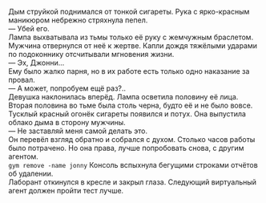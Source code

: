 Дым струйкой поднимался от тонкой сигареты. Рука с ярко-красным маникюром небрежно стряхнула пепел.  
— Убей его.  
Лампа выхватывала из тьмы только её руку с жемчужным браслетом. Мужчина отвернулся от неё к жертве. Капли дождя тяжёлыми ударами по подоконнику отсчитывали мгновения жизни.  
— Эх, Джонни...  
Ему было жалко парня, но в их работе есть только одно наказание за провал.  
— А может, попробуем ещё раз?..  
Девушка наклонилась вперёд. Лампа осветила половину её лица. Вторая половина во тьме была столь черна, будто её и не было вовсе. Тусклый красный огонёк сигареты появился и потух. Она выпустила облако дыма в сторону мужчины.  
— Не заставляй меня самой делать это.  
Он перевёл взгляд обратно и собрался с духом. Столько часов работы было потрачено. Но она права, лучше попробовать снова, с другим агентом.  
`gym remove -name jonny`
Консоль вспыхнула бегущими строками отчётов об удалении.  
Лаборант откинулся в кресле и закрыл глаза. Следующий виртуальный агент должен пройти тест лучше.